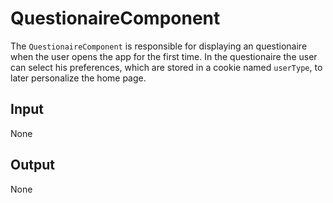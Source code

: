 # QuestionaireComponent
The `QuestionaireComponent` is responsible for displaying an questionaire when the user opens the app for the first time. In the questionaire the user can select his preferences, which are stored in a cookie named `userType`, to later personalize the home page.

## Input
None

## Output
None